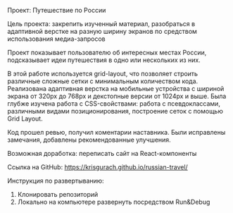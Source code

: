 Проект: Путешествие по России

Цель проекта: закрепить изученный материал, разобраться в адаптивной верстке на разную ширину экранов по средством использования медиа-запросов

Проект показывает пользователю об интересных местах России, подсказывает идеи путешествия в одно или нескольких из них.

В этой работе используется grid-layout, что позволяет строить различные сложные сетки с минимальным количеством кода. Реализована адаптивная верстка на мобильные устройства с шириной экрана от 320px до 768px и декстопные версии от 1024px и выше. Была глубже изучена работа с CSS-свойствами: работа с псевдоклассами, различными видами позиционирования, построение сеток с помощью Grid Layout.

Код прошел ревью, получил коментарии наставника. Были исправлены замечания, добавлены рекомендованные улучшения.

Возможная доработка: переписать сайт на React-компоненты

Ссылка на GitHub: https://krisgurach.github.io/russian-travel/

Инструкция по развертыванию:
1. Клонировать репозиторий
2. Локально на компьютере развернуть посредством Run&Debug

